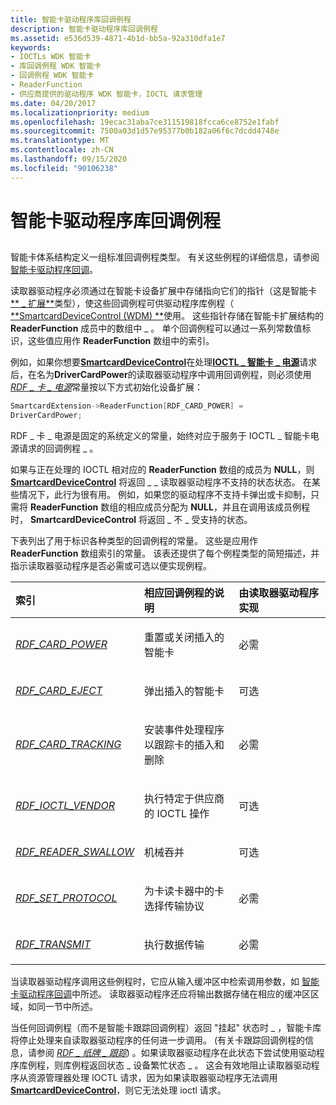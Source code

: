 ```yaml
---
title: 智能卡驱动程序库回调例程
description: 智能卡驱动程序库回调例程
ms.assetid: e536d539-4871-4b1d-bb5a-92a310dfa1e7
keywords:
- IOCTLs WDK 智能卡
- 库回调例程 WDK 智能卡
- 回调例程 WDK 智能卡
- ReaderFunction
- 供应商提供的驱动程序 WDK 智能卡，IOCTL 请求管理
ms.date: 04/20/2017
ms.localizationpriority: medium
ms.openlocfilehash: 19ecac31aba7ce311519818fcca6ce8752e1fabf
ms.sourcegitcommit: 7500a03d1d57e95377b0b182a06f6c7dcdd4748e
ms.translationtype: MT
ms.contentlocale: zh-CN
ms.lasthandoff: 09/15/2020
ms.locfileid: "90106238"
---
```

# <a name="smart-card-driver-library-callback-routines"></a>智能卡驱动程序库回调例程


## <span id="_ntovr_smart_card_driver_library_callback_routines"></span><span id="_NTOVR_SMART_CARD_DRIVER_LIBRARY_CALLBACK_ROUTINES"></span>


智能卡体系结构定义一组标准回调例程类型。 有关这些例程的详细信息，请参阅 [智能卡驱动程序回调](/windows-hardware/drivers/ddi/index)。

读取器驱动程序必须通过在智能卡设备扩展中存储指向它们的指针（这是智能卡[** \_ 扩展**](/windows-hardware/drivers/ddi/smclib/ns-smclib-_smartcard_extension)类型），使这些回调例程可供驱动程序库例程（ [**SmartcardDeviceControl (WDM) **](/previous-versions/ff548939(v=vs.85))使用。 这些指针存储在智能卡扩展结构的 **ReaderFunction** 成员中的数组中 \_ 。 单个回调例程可以通过一系列常数值标识，这些值应用作 **ReaderFunction** 数组中的索引。

例如，如果你想要[**SmartcardDeviceControl**](/previous-versions/ff548939(v=vs.85))在处理[**IOCTL \_ 智能卡 \_ 电源**](/previous-versions/windows/hardware/drivers/ff548907(v=vs.85))请求后，在名为**DriverCardPower**的读取器驱动程序中调用回调例程，则必须使用[*RDF \_ 卡 \_ 电源*](/previous-versions/windows/hardware/drivers/ff548919(v=vs.85))常量按以下方式初始化设备扩展：

```cpp
SmartcardExtension->ReaderFunction[RDF_CARD_POWER] = 
DriverCardPower;
```

RDF \_ 卡 \_ 电源是固定的系统定义的常量，始终对应于服务于 IOCTL \_ 智能卡电源请求的回调例程 \_ 。

如果与正在处理的 IOCTL 相对应的 **ReaderFunction** 数组的成员为 **NULL**，则 [**SmartcardDeviceControl**](/previous-versions/ff548939(v=vs.85)) 将返回 \_ \_ 读取器驱动程序不支持的状态状态。 在某些情况下，此行为很有用。 例如，如果您的驱动程序不支持卡弹出或卡抑制，只需将 **ReaderFunction** 数组的相应成员分配为 **NULL**，并且在调用该成员例程时， **SmartcardDeviceControl** 将返回 \_ 不 \_ 受支持的状态。

下表列出了用于标识各种类型的回调例程的常量。 这些是应用作 **ReaderFunction** 数组索引的常量。 该表还提供了每个例程类型的简短描述，并指示读取器驱动程序是否必需或可选以便实现例程。

<table>
<colgroup>
<col width="33%" />
<col width="33%" />
<col width="33%" />
</colgroup>
<thead>
<tr class="header">
<th align="left">索引</th>
<th align="left">相应回调例程的说明</th>
<th align="left">由读取器驱动程序实现</th>
</tr>
</thead>
<tbody>
<tr class="odd">
<td align="left"><p><a href="/previous-versions/windows/hardware/drivers/ff548919(v=vs.85)" data-raw-source="[&lt;em&gt;RDF_CARD_POWER&lt;/em&gt;](/previous-versions/windows/hardware/drivers/ff548919(v=vs.85))"><em>RDF_CARD_POWER</em></a></p></td>
<td align="left"><p>重置或关闭插入的智能卡</p></td>
<td align="left"><p>必需</p></td>
</tr>
<tr class="even">
<td align="left"><p><a href="/previous-versions/windows/hardware/drivers/ff548918(v=vs.85)" data-raw-source="[&lt;em&gt;RDF_CARD_EJECT&lt;/em&gt;](/previous-versions/windows/hardware/drivers/ff548918(v=vs.85))"><em>RDF_CARD_EJECT</em></a></p></td>
<td align="left"><p>弹出插入的智能卡</p></td>
<td align="left"><p>可选</p></td>
</tr>
<tr class="odd">
<td align="left"><p><a href="/previous-versions/windows/hardware/drivers/ff548920(v=vs.85)" data-raw-source="[&lt;em&gt;RDF_CARD_TRACKING&lt;/em&gt;](/previous-versions/windows/hardware/drivers/ff548920(v=vs.85))"><em>RDF_CARD_TRACKING</em></a></p></td>
<td align="left"><p>安装事件处理程序以跟踪卡的插入和删除</p></td>
<td align="left"><p>必需</p></td>
</tr>
<tr class="even">
<td align="left"><p><a href="/previous-versions/windows/hardware/drivers/ff548921(v=vs.85)" data-raw-source="[&lt;em&gt;RDF_IOCTL_VENDOR&lt;/em&gt;](/previous-versions/windows/hardware/drivers/ff548921(v=vs.85))"><em>RDF_IOCTL_VENDOR</em></a></p></td>
<td align="left"><p>执行特定于供应商的 IOCTL 操作</p></td>
<td align="left"><p>可选</p></td>
</tr>
<tr class="odd">
<td align="left"><p><a href="/previous-versions/windows/hardware/drivers/ff548922(v=vs.85)" data-raw-source="[&lt;em&gt;RDF_READER_SWALLOW&lt;/em&gt;](/previous-versions/windows/hardware/drivers/ff548922(v=vs.85))"><em>RDF_READER_SWALLOW</em></a></p></td>
<td align="left"><p>机械吞并</p></td>
<td align="left"><p>可选</p></td>
</tr>
<tr class="even">
<td align="left"><p><a href="/previous-versions/windows/hardware/drivers/ff548923(v=vs.85)" data-raw-source="[&lt;em&gt;RDF_SET_PROTOCOL&lt;/em&gt;](/previous-versions/windows/hardware/drivers/ff548923(v=vs.85))"><em>RDF_SET_PROTOCOL</em></a></p></td>
<td align="left"><p>为卡读卡器中的卡选择传输协议</p></td>
<td align="left"><p>必需</p></td>
</tr>
<tr class="odd">
<td align="left"><p><a href="/previous-versions/windows/hardware/drivers/ff548924(v=vs.85)" data-raw-source="[&lt;em&gt;RDF_TRANSMIT&lt;/em&gt;](/previous-versions/windows/hardware/drivers/ff548924(v=vs.85))"><em>RDF_TRANSMIT</em></a></p></td>
<td align="left"><p>执行数据传输</p></td>
<td align="left"><p>必需</p></td>
</tr>
</tbody>
</table>

 

当读取器驱动程序调用这些例程时，它应从输入缓冲区中检索调用参数，如 [智能卡驱动程序回调](/windows-hardware/drivers/ddi/index)中所述。 读取器驱动程序还应将输出数据存储在相应的缓冲区区域，如同一节中所述。

当任何回调例程（而不是智能卡跟踪回调例程）返回 "挂起" 状态时 \_ ，智能卡库将停止处理来自读取器驱动程序的任何进一步调用。  (有关卡跟踪回调例程的信息，请参阅 [*RDF \_ 纸牌 \_ 跟踪*](/previous-versions/windows/hardware/drivers/ff548920(v=vs.85))) 。如果读取器驱动程序在此状态下尝试使用驱动程序库例程，则库例程返回状态 \_ 设备繁忙状态 \_ 。 这会有效地阻止读取器驱动程序从资源管理器处理 IOCTL 请求，因为如果读取器驱动程序无法调用 [**SmartcardDeviceControl**](/previous-versions/ff548939(v=vs.85))，则它无法处理 ioctl 请求。

